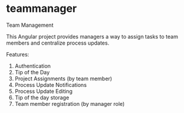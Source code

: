 # teammanager
Team Management

This Angular project provides managers a way to assign tasks to team members and centralize process updates.

Features:

1) Authentication
2) Tip of the Day
3) Project Assignments (by team member)
4) Process Update Notifications
5) Process Update Editing
6) Tip of the day storage
7) Team member registration (by manager role)
